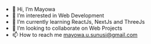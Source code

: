 - 👋 Hi, I’m Mayowa
- 👀 I’m interested in Web Development
- 🌱 I’m currently learning ReactJs, NextJs and ThreeJs
- 💞️ I’m looking to collaborate on Web Projects
- 📫 How to reach me mayowa.u.sunusi@gmail.com

<!---
BoltUltra/BoltUltra is a ✨ special ✨ repository because its `README.md` (this file) appears on your GitHub profile.
You can click the Preview link to take a look at your changes.
--->
